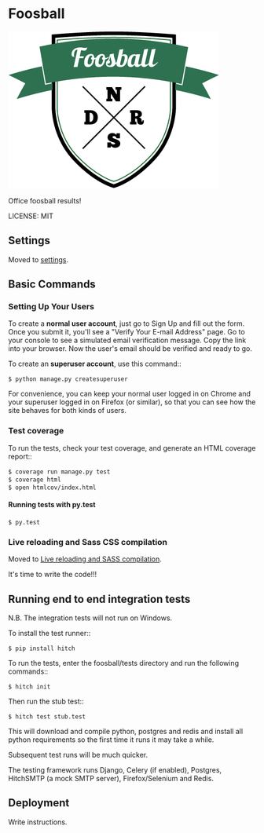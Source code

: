 # Foosball

![logo](/logo.png?raw=true "Project logo")

Office foosball results!

LICENSE: MIT

## Settings

Moved to [settings](http://cookiecutter-django.readthedocs.org/en/latest/settings.html).

## Basic Commands


### Setting Up Your Users

To create a **normal user account**, just go to Sign Up and fill out the form. Once you submit it, you'll see a "Verify Your E-mail Address" page. Go to your console to see a simulated email verification message. Copy the link into your browser. Now the user's email should be verified and ready to go.

To create an **superuser account**, use this command::

    $ python manage.py createsuperuser

For convenience, you can keep your normal user logged in on Chrome and your superuser logged in on Firefox (or similar), so that you can see how the site behaves for both kinds of users.

### Test coverage

To run the tests, check your test coverage, and generate an HTML coverage report::

    $ coverage run manage.py test
    $ coverage html
    $ open htmlcov/index.html

#### Running tests with py.test

    $ py.test


### Live reloading and Sass CSS compilation

Moved to [Live reloading and SASS compilation](http://cookiecutter-django.readthedocs.org/en/latest/live-reloading-and-sass-compilation.html).


It's time to write the code!!!


## Running end to end integration tests

N.B. The integration tests will not run on Windows.

To install the test runner::

    $ pip install hitch

To run the tests, enter the foosball/tests directory and run the following commands::

    $ hitch init

Then run the stub test::

    $ hitch test stub.test

This will download and compile python, postgres and redis and install all python requirements so the first time it runs it may take a while.

Subsequent test runs will be much quicker.

The testing framework runs Django, Celery (if enabled), Postgres, HitchSMTP (a mock SMTP server), Firefox/Selenium and Redis.


## Deployment

Write instructions.

